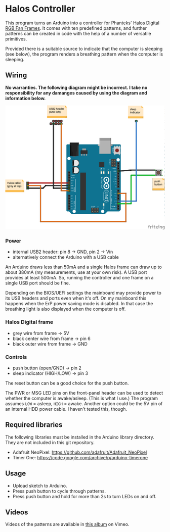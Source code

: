 # Halos Controller

This program turns an Arduino into a controller for Phanteks' [Halos Digital RGB Fan Frames](http://www.phanteks.com/HalosDigital.html). It comes with ten predefined patterns, and further patterns can be created in code with the help of a number of versatile primitives. 

Provided there is a suitable source to indicate that the computer is sleeping (see below), the program renders a breathing pattern when the computer is sleeping.


## Wiring

**No warranties. The following diagram might be incorrect. I take no responsibility for any damanges caused by using the diagram and information below.**

![Wiring diagram](doc/Wiring_bb.png)

### Power

* internal USB2 header: pin 8 -> GND, pin 2 -> Vin
* alternatively connect the Arduino with a USB cable

An Arduino draws less than 50mA and a single Halos frame can draw up to about 380mA (my measurements, use at your own risk). A USB port provides at least 500mA. So, running the controller and one frame on a single USB port should be fine. 

Depending on the BIOS/UEFI settings the mainboard may  provide power to its USB headers and ports even when it's off. On my mainboard this happens when the ErP power saving mode is disabled. In that case the breathing light is also displayed when the computer is off.

### Halos Digital frame

* grey wire from frame -> 5V
* black center wire from frame -> pin 6
* black outer wire from frame -> GND

### Controls

* push button (open/GND) -> pin 2
* sleep indicator (HIGH/LOW) -> pin 3

The reset button can be a good choice for the push button.

The PWR or MSG LED pins on the front-panel header can be used to detect whether the computer is awake/asleep. (This is what I use.) The program assumes `LOW` = asleep, `HIGH` = awake. Another option could be the 5V pin of an internal HDD power cable. I haven't tested this, though.


## Required libraries

The following libraries must be installed in the Arduino library directory. They are not included in this git repository.

- Adafruit NeoPixel: https://github.com/adafruit/Adafruit_NeoPixel
- Timer One: https://code.google.com/archive/p/arduino-timerone


## Usage

* Upload sketch to Arduino.
* Press push button to cycle through patterns.
* Press push button and hold for more than 2s to turn LEDs on and off.


## Videos

Videos of the patterns are available in [this album](https://vimeo.com/album/5363385) on Vimeo.
